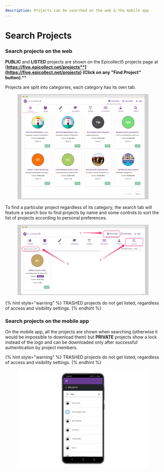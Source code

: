 ```yaml
---
description: Projects can be searched on the web & the mobile app
---
```


# Search Projects

### Search projects on the web

**PUBLIC** and **LISTED** projects are shown on the Epicollect5 projects page at [**https://five.epicollect.net/projects**](https://five.epicollect.net/projects) (Click on any "Find Project" button)**.**

Projects are split into categories, each category has its own tab.&#x20;

<figure><img src="../.gitbook/assets/screely-1684412430028.png" alt=""><figcaption></figcaption></figure>

To find a particular project regardless of its category, the search tab will feature a search box to find projects by name and some controls to sort the list of projects according to personal preferences.

<figure><img src="../.gitbook/assets/screely-1684412475195.png" alt=""><figcaption></figcaption></figure>

{% hint style="warning" %}
TRASHED projects do not get listed, regardless of access and visibility settings.
{% endhint %}

### Search projects on the mobile app

On the mobile app, all the projects are shown when searching (otherwise it would be impossible to download them) but **PRIVATE** projects show a lock instead of the logo and can be downloaded only after successful authentication by project members.

{% hint style="warning" %}
TRASHED projects do not get listed, regardless of access and visibility settings.
{% endhint %}

<figure><img src="../.gitbook/assets/20230518_132309921_1.png" alt=""><figcaption></figcaption></figure>
